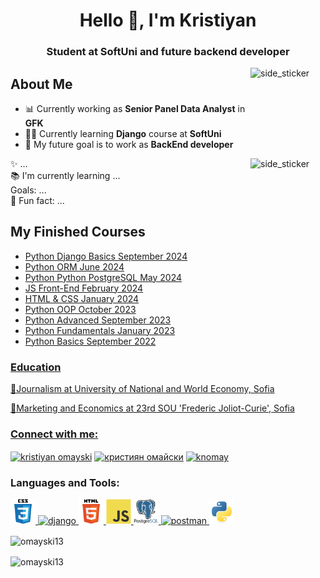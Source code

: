<h1 align="center">Hello 👋, I'm Kristiyan</h1>
<h3 align="center">Student at SoftUni and future backend developer</h3>

<img align="right" width=120px height=110px alt="side_sticker" src="https://media.giphy.com/media/TEnXkcsHrP4YedChhA/giphy.gif" />

## About Me
- 📊 Currently working as **Senior Panel Data Analyst** in **GFK**
- 🧑‍💻 Currently learning **Django** course at **SoftUni**
- 🎯 My future goal is to work as **BackEnd developer**

<img align="right" width=120px height=110px alt="side_sticker" src="https://media.giphy.com/media/TEnXkcsHrP4YedChhA/giphy.gif" />
  
  ✨  ...<br>📚 I'm currently learning ...<br> Goals: ...<br>🎲 Fun fact: ...</p>


## My Finished Courses
- <a href='https://softuni.bg/certificates/details/229717/e9c7d8a2'>Python Django Basics September 2024
- <a href='https://softuni.bg/certificates/details/221506/822f2115'>Python ORM June 2024
- <a href='https://softuni.bg/certificates/details/217144/ed348015'>Python Python PostgreSQL May 2024
- <a href='https://softuni.bg/certificates/details/212419/7a291787'>JS Front-End February 2024
- <a href='https://softuni.bg/certificates/details/205358/154f42f2'>HTML & CSS January 2024
- <a href='https://softuni.bg/certificates/details/196075/456acbc9'>Python OOP October 2023
- <a href=''>Python Advanced September 2023
- <a href=''>Python Fundamentals January 2023
- <a href=''>Python Basics September 2022

###

<h3 align="left">Education</h3>
<p align="left">📖Journalism at University of National and World Economy, Sofia
<p align="left">🏫Marketing and Economics at 23rd SOU 'Frederic Joliot-Curie', Sofia



<h3 align="left">Connect with me:</h3>
<p align="left">
<a href="https://www.linkedin.com/in/omayski/" target="blank"><img align="center" src="https://raw.githubusercontent.com/rahuldkjain/github-profile-readme-generator/master/src/images/icons/Social/linked-in-alt.svg" alt="kristiyan omayski" height="30" width="40" /></a>
<a href="https://fb.com/кристиян омайски" target="blank"><img align="center" src="https://raw.githubusercontent.com/rahuldkjain/github-profile-readme-generator/master/src/images/icons/Social/facebook.svg" alt="кристиян омайски" height="30" width="40" /></a>
<a href="https://www.instagram.com/omayski13/" target="blank"><img align="center" src="https://raw.githubusercontent.com/rahuldkjain/github-profile-readme-generator/master/src/images/icons/Social/instagram.svg" alt="knomay" height="30" width="40" /></a>
</p>

<h3 align="left">Languages and Tools:</h3>
<p align="left"> <a href="https://www.w3schools.com/css/" target="_blank" rel="noreferrer"> <img src="https://raw.githubusercontent.com/devicons/devicon/master/icons/css3/css3-original-wordmark.svg" alt="css3" width="40" height="40"/> </a> <a href="https://www.djangoproject.com/" target="_blank" rel="noreferrer"> <img src="https://cdn.worldvectorlogo.com/logos/django.svg" alt="django" width="40" height="40"/> </a> <a href="https://www.w3.org/html/" target="_blank" rel="noreferrer"> <img src="https://raw.githubusercontent.com/devicons/devicon/master/icons/html5/html5-original-wordmark.svg" alt="html5" width="40" height="40"/> </a> <a href="https://developer.mozilla.org/en-US/docs/Web/JavaScript" target="_blank" rel="noreferrer"> <img src="https://raw.githubusercontent.com/devicons/devicon/master/icons/javascript/javascript-original.svg" alt="javascript" width="40" height="40"/> </a> <a href="https://www.postgresql.org" target="_blank" rel="noreferrer"> <img src="https://raw.githubusercontent.com/devicons/devicon/master/icons/postgresql/postgresql-original-wordmark.svg" alt="postgresql" width="40" height="40"/> </a> <a href="https://postman.com" target="_blank" rel="noreferrer"> <img src="https://www.vectorlogo.zone/logos/getpostman/getpostman-icon.svg" alt="postman" width="40" height="40"/> </a> <a href="https://www.python.org" target="_blank" rel="noreferrer"> <img src="https://raw.githubusercontent.com/devicons/devicon/master/icons/python/python-original.svg" alt="python" width="40" height="40"/> </a> </p>

<p><img align="center" src="https://github-readme-stats.vercel.app/api/top-langs?username=omayski13&show_icons=true&locale=en&layout=compact" alt="omayski13" /></p>

<p><img align="center" src="https://github-readme-streak-stats.herokuapp.com/?user=omayski13&" alt="omayski13" /></p>

